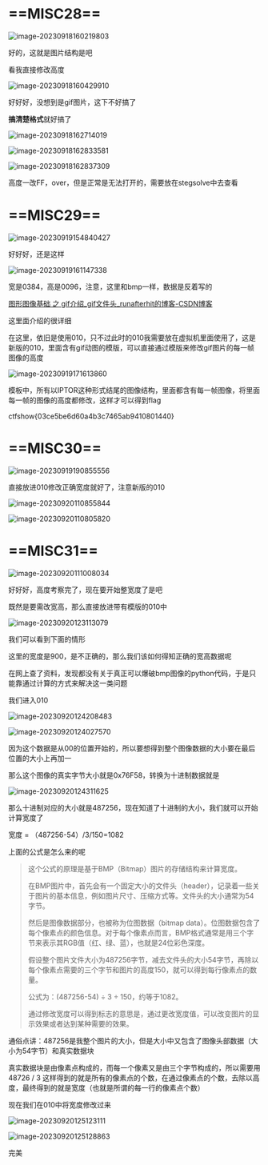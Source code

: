 # ==MISC28==

![image-20230918160219803](https://gitee.com/ymq_typroa/typroa/raw/main/image-20230918160219803.png)

好的，这就是图片结构是吧

看我直接修改高度

![image-20230918160429910](https://gitee.com/ymq_typroa/typroa/raw/main/image-20230918160429910.png)

好好好，没想到是gif图片，这下不好搞了

**搞清楚格式**就好搞了

![image-20230918162714019](https://gitee.com/ymq_typroa/typroa/raw/main/image-20230918162714019.png)

![image-20230918162833581](https://gitee.com/ymq_typroa/typroa/raw/main/image-20230918162833581.png)

![image-20230918162837309](https://gitee.com/ymq_typroa/typroa/raw/main/image-20230918162837309.png)

高度一改FF，over，但是正常是无法打开的，需要放在stegsolve中去查看

# ==MISC29==

![image-20230919154840427](https://gitee.com/ymq_typroa/typroa/raw/main/image-20230919154840427.png)

好好好，还是这样

![image-20230919161147338](https://gitee.com/ymq_typroa/typroa/raw/main/image-20230919161147338.png)

宽是0384，高是0096，注意，这里和bmp一样，数据是反着写的

[图形图像基础 之 gif介绍_gif文件头_runafterhit的博客-CSDN博客](https://blog.csdn.net/runafterhit/article/details/119848902?ops_request_misc=%7B%22request%5Fid%22%3A%22169511090816800184175352%22%2C%22scm%22%3A%2220140713.130102334..%22%7D&request_id=169511090816800184175352&biz_id=0&utm_medium=distribute.pc_search_result.none-task-blog-2~all~sobaiduend~default-1-119848902-null-null.142^v94^chatsearchT3_1&utm_term=gif文件头&spm=1018.2226.3001.4187)

这里面介绍的很详细

在这里，依旧是使用010，只不过此时的010我需要放在虚拟机里面使用了，这是新版的010，里面含有gif动图的模版，可以直接通过模版来修改gif图片的每一帧图像的高度

![image-20230919171613860](https://gitee.com/ymq_typroa/typroa/raw/main/image-20230919171613860.png)

模板中，所有以IPTOR这种形式结尾的图像结构，里面都含有每一帧图像，将里面每一帧的图像的高度都修改，这样才可以得到flag

ctfshow{03ce5be6d60a4b3c7465ab9410801440}

# ==MISC30==

![image-20230919190855556](https://gitee.com/ymq_typroa/typroa/raw/main/image-20230919190855556.png)

直接放进010修改正确宽度就好了，注意新版的010

![image-20230920110855844](https://gitee.com/ymq_typroa/typroa/raw/main/image-20230920110855844.png)

![image-20230920110805820](https://gitee.com/ymq_typroa/typroa/raw/main/image-20230920110805820.png)

# ==MISC31==

![image-20230920111008034](https://gitee.com/ymq_typroa/typroa/raw/main/image-20230920111008034.png)

好好好，高度考察完了，现在要开始整宽度了是吧

既然是要需改宽高，那么直接放进带有模版的010中

![image-20230920123113079](https://gitee.com/ymq_typroa/typroa/raw/main/image-20230920123113079.png)

我们可以看到下面的情形

这里的宽度是900，是不正确的，那么我们该如何得知正确的宽高数据呢

在网上查了资料，发现都没有关于真正可以爆破bmp图像的python代码，于是只能靠通过计算的方式来解决这一类问题

我们进入010

![image-20230920124208483](https://gitee.com/ymq_typroa/typroa/raw/main/image-20230920124208483.png)

![image-20230920124027570](https://gitee.com/ymq_typroa/typroa/raw/main/image-20230920124027570.png)

因为这个数据是从00的位置开始的，所以要想得到整个图像数据的大小要在最后位置的大小上再加一

那么这个图像的真实字节大小就是0x76F58，转换为十进制数据就是

![image-20230920124311625](https://gitee.com/ymq_typroa/typroa/raw/main/image-20230920124311625.png)

那么十进制对应的大小就是487256，现在知道了十进制的大小，我们就可以开始计算宽度了

宽度 = （487256-54）/3/150=1082

上面的公式是怎么来的呢

> 这个公式的原理是基于BMP（Bitmap）图片的存储结构来计算宽度。
>
> 在BMP图片中，首先会有一个固定大小的文件头（header），记录着一些关于图片的基本信息，例如图片尺寸、压缩方式等。文件头的大小通常为54字节。
>
> 然后是图像数据部分，也被称为位图数据（bitmap data）。位图数据包含了每个像素点的颜色信息。对于每个像素点而言，BMP格式通常是用三个字节来表示其RGB值（红、绿、蓝），也就是24位彩色深度。
>
> 假设整个图片文件大小为487256字节，减去文件头的大小54字节，再除以每个像素点需要的三个字节和图片的高度150，就可以得到每行像素点的数量。
>
> 公式为：(487256-54) ÷ 3 ÷ 150，约等于1082。
>
> 通过修改宽度可以得到标志的意思是，通过更改宽度值，可以改变图片的显示效果或者达到某种需要的效果。

通俗点讲：487256是我整个图片的大小，但是大小中又包含了图像头部数据（大小为54字节）和真实数据块

真实数据块是由像素点构成的，而每一个像素又是由三个字节构成的，所以需要用48726 / 3 这样得到的就是所有的像素点的个数，在通过像素点的个数，去除以高度，最终得到的就是宽度（也就是所谓的每一行的像素点个数）

现在我们在010中将宽度修改过来

![image-20230920125123111](https://gitee.com/ymq_typroa/typroa/raw/main/image-20230920125123111.png)

![image-20230920125128863](https://gitee.com/ymq_typroa/typroa/raw/main/image-20230920125128863.png)

完美